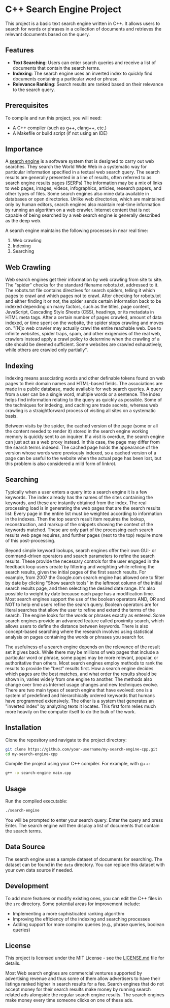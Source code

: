 # C++ Search Engine Project

This project is a basic text search engine written in C++. It allows users to search for words or phrases in a collection of documents and retrieves the relevant documents based on the query.

## Features

- **Text Searching**: Users can enter search queries and receive a list of documents that contain the search terms.
- **Indexing**: The search engine uses an inverted index to quickly find documents containing a particular word or phrase.
- **Relevance Ranking**: Search results are ranked based on their relevance to the search query.

## Prerequisites

To compile and run this project, you will need:

- A C++ compiler (such as g++, clang++, etc.)
- A Makefile or build script (if not using an IDE)

## Importance
A [search engine](https://www.text-mining.ro/) is a software system that is designed to carry out web searches. They search the World Wide Web in a systematic way for particular information specified in a textual web search query. The search results are generally presented in a line of results, often referred to as search engine results pages (SERPs) The information may be a mix of links to web pages, images, videos, infographics, articles, research papers, and other types of files. Some search engines also mine data available in databases or open directories. Unlike web directories, which are maintained only by human editors, search engines also maintain real-time information by running an algorithm on a web crawler. Internet content that is not capable of being searched by a web search engine is generally described as the deep web.

A search engine maintains the following processes in near real time:
1. Web crawling
2. Indexing
3. Searching

## Web Crawling
Web search engines get their information by web crawling from site to site. The "spider" checks for the standard filename robots.txt, addressed to it. The robots.txt file contains directives for search spiders, telling it which pages to crawl and which pages not to crawl. After checking for robots.txt and either finding it or not, the spider sends certain information back to be indexed depending on many factors, such as the titles, page content, JavaScript, Cascading Style Sheets (CSS), headings, or its metadata in HTML meta tags. After a certain number of pages crawled, amount of data indexed, or time spent on the website, the spider stops crawling and moves on. "[N]o web crawler may actually crawl the entire reachable web. Due to infinite websites, spider traps, spam, and other exigencies of the real web, crawlers instead apply a crawl policy to determine when the crawling of a site should be deemed sufficient. Some websites are crawled exhaustively, while others are crawled only partially".

## Indexing
Indexing means associating words and other definable tokens found on web pages to their domain names and HTML-based fields. The associations are made in a public database, made available for web search queries. A query from a user can be a single word, multiple words or a sentence. The index helps find information relating to the query as quickly as possible. Some of the techniques for indexing, and caching are trade secrets, whereas web crawling is a straightforward process of visiting all sites on a systematic basis.

Between visits by the spider, the cached version of the page (some or all the content needed to render it) stored in the search engine working memory is quickly sent to an inquirer. If a visit is overdue, the search engine can just act as a web proxy instead. In this case, the page may differ from the search terms indexed. The cached page holds the appearance of the version whose words were previously indexed, so a cached version of a page can be useful to the website when the actual page has been lost, but this problem is also considered a mild form of linkrot.

## Searching 
Typically when a user enters a query into a search engine it is a few keywords. The index already has the names of the sites containing the keywords, and these are instantly obtained from the index. The real processing load is in generating the web pages that are the search results list: Every page in the entire list must be weighted according to information in the indexes. Then the top search result item requires the lookup, reconstruction, and markup of the snippets showing the context of the keywords matched. These are only part of the processing each search results web page requires, and further pages (next to the top) require more of this post-processing.

Beyond simple keyword lookups, search engines offer their own GUI- or command-driven operators and search parameters to refine the search results. These provide the necessary controls for the user engaged in the feedback loop users create by filtering and weighting while refining the search results, given the initial pages of the first search results. For example, from 2007 the Google.com search engine has allowed one to filter by date by clicking "Show search tools" in the leftmost column of the initial search results page, and then selecting the desired date range. It's also possible to weight by date because each page has a modification time. Most search engines support the use of the boolean operators AND, OR and NOT to help end users refine the search query. Boolean operators are for literal searches that allow the user to refine and extend the terms of the search. The engine looks for the words or phrases exactly as entered. Some search engines provide an advanced feature called proximity search, which allows users to define the distance between keywords. There is also concept-based searching where the research involves using statistical analysis on pages containing the words or phrases you search for.

The usefulness of a search engine depends on the relevance of the result set it gives back. While there may be millions of web pages that include a particular word or phrase, some pages may be more relevant, popular, or authoritative than others. Most search engines employ methods to rank the results to provide the "best" results first. How a search engine decides which pages are the best matches, and what order the results should be shown in, varies widely from one engine to another. The methods also change over time as Internet usage changes and new techniques evolve. There are two main types of search engine that have evolved: one is a system of predefined and hierarchically ordered keywords that humans have programmed extensively. The other is a system that generates an "inverted index" by analyzing texts it locates. This first form relies much more heavily on the computer itself to do the bulk of the work.
## Installation

Clone the repository and navigate to the project directory:

```bash
git clone https://github.com/your-username/my-search-engine-cpp.git
cd my-search-engine-cpp
```

Compile the project using your C++ compiler. For example, with g++:

```bash
g++ -o search-engine main.cpp
```

## Usage

Run the compiled executable:

```bash
./search-engine
```

You will be prompted to enter your search query. Enter the query and press Enter. The search engine will then display a list of documents that contain the search terms.

## Data Source

The search engine uses a sample dataset of documents for searching. The dataset can be found in the `data` directory. You can replace this dataset with your own data source if needed.

## Development

To add more features or modify existing ones, you can edit the C++ files in the `src` directory. Some potential areas for improvement include:

- Implementing a more sophisticated ranking algorithm
- Improving the efficiency of the indexing and searching processes
- Adding support for more complex queries (e.g., phrase queries, boolean queries)

## License

This project is licensed under the MIT License - see the [LICENSE.md](LICENSE.md) file for details.




Most Web search engines are commercial ventures supported by advertising revenue and thus some of them allow advertisers to have their listings ranked higher in search results for a fee. Search engines that do not accept money for their search results make money by running search related ads alongside the regular search engine results. The search engines make money every time someone clicks on one of these ads.

